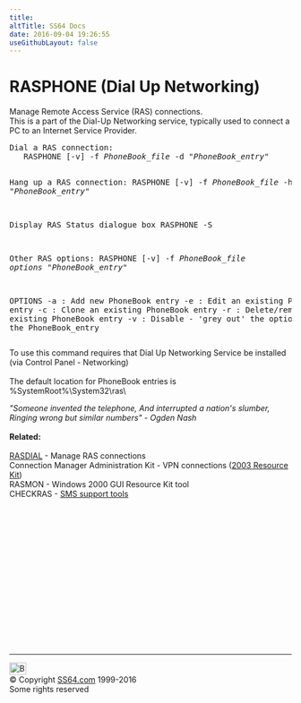 ```yaml
---
title:
altTitle: SS64 Docs
date: 2016-09-04 19:26:55
useGithubLayout: false
---
```

<!-- #BeginLibraryItem "/Library/head_nt.lbi" --><!-- #EndLibraryItem --><h1>RASPHONE (Dial Up Networking)</h1>
<p>Manage Remote Access Service (RAS) connections.<br>
  This is a part of the 
  Dial-Up Networking service, typically used to connect a PC to an Internet Service
Provider.</p>
<pre>Dial a RAS connection:
   RASPHONE [-v] -f <i>PhoneBook_file</i> -d "<i>PhoneBook_entry</i>" 

Hang up a RAS connection:
   RASPHONE [-v] -f <i>PhoneBook_file</i> -h "<i>PhoneBook_entry</i>" 

Display RAS Status dialogue box
   RASPHONE -S

Other RAS options:
   RASPHONE [-v] -f <i>PhoneBook_file</i> <i>options</i> "<i>PhoneBook_entry</i>"

OPTIONS
   -a   : Add new PhoneBook entry
   -e   : Edit an existing PhoneBook entry
   -c   : Clone an existing PhoneBook entry
   -r   : Delete/remove an existing PhoneBook entry
   -v   : Disable - 'grey out' the option to rename the PhoneBook_entry</pre>
<p>To use this command requires that Dial Up Networking Service be 
  installed (via Control Panel - Networking)<br>
  <br>
The default location for PhoneBook entries is %SystemRoot%\System32\ras\</p>
<p><i class="quote">"Someone invented the telephone,
  And interrupted a nation's slumber,
  Ringing wrong but similar numbers"
- Ogden Nash</i><br>
  <br>
  <b>Related:</b><br>
  <br>
  <a href="rasdial.html">RASDIAL</a> - Manage RAS connections<br>
Connection Manager Administration Kit - VPN connections (<a href="../links/windows.html#kits">2003 Resource Kit</a>)<br>
  RASMON - Windows 2000 GUI Resource Kit tool<br>
  CHECKRAS - <a href="http://www.microsoft.com/smserver/downloads/20/tools/spsupport/default.asp">SMS 
  support tools</a></p><!-- #BeginLibraryItem "/Library/foot_nt.lbi" --><p>
<!-- windows300 -->
<ins class="adsbygoogle" style="display:inline-block;width:300px;height:250px" data-ad-client="ca-pub-6140977852749469" data-ad-slot="7649547908"></ins>
<script>
(adsbygoogle = window.adsbygoogle || []).push({});
</script></p>
<hr>
<div id="bl" class="footer"><a href="rasphone.html#"><img src="../images/top.png" width="30" height="22" alt="Back to the Top"></a></div>
<div id="br" class="footer, tagline">© Copyright <a href="http://ss64.com/">SS64.com</a> 1999-2016<br>
Some rights reserved</div><!-- #EndLibraryItem -->


